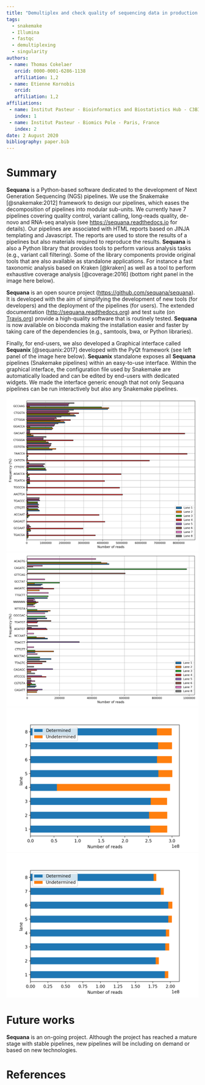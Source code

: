 ```yaml
---
title: "Demultiplex and check quality of sequencing data in production using Sequana NGS pipelines"
tags:
  - snakemake
  - Illumina
  - fastqc
  - demultiplexing
  - singularity
authors:
 - name: Thomas Cokelaer
   orcid: 0000-0001-6286-1138
   affiliation: 1,2
 - name: Etienne Kornobis
   orcid: 
   affiliation: 1,2
affiliations:
 - name: Institut Pasteur - Bioinformatics and Biostatistics Hub - C3BI, USR 3756 IP CNRS - Paris, France
   index: 1
 - name: Institut Pasteur - Biomics Pole - Paris, France
   index: 2
date: 2 August 2020
bibliography: paper.bib
---
```


# Summary

**Sequana** is a Python-based software dedicated to the development of Next Generation Sequencing (NGS) pipelines.
We use the Snakemake [@snakemake:2012] framework to design our pipelines, which eases the decomposition of pipelines into modular sub-units. We currently have 7 pipelines covering quality control, variant calling, long-reads quality, de-novo and RNA-seq analysis (see https://sequana.readthedocs.io for details). Our pipelines are associated with HTML reports based on JINJA templating and Javascript. The reports are used to store the results of a pipelines but also materials required to reproduce the results. **Sequana** is also a Python library that provides tools to perform various analysis tasks (e.g., variant call filtering). Some of the library components provide original tools that are also available as standalone applications. For instance a fast taxonomic analysis based on Kraken [@kraken] as well as a tool to perform exhaustive coverage analysis [@coverage:2016] (bottom right panel in the image here below).

**Sequana** is an open source project (https://github.com/sequana/sequana). It is developed with the aim
of simplifying the development of new tools (for developers) and the deployment of the pipelines (for users).
The extended documentation (http://sequana.readthedocs.org) and test suite (on [Travis.org](http://travis-ci.org)) provide a high-quality
software that is routinely tested. **Sequana** is now available on bioconda making the installation easier and faster by taking care of the dependencies (e.g., samtools, bwa, or Python libraries).

Finally, for end-users, we also developed a Graphical interface called **Sequanix** [@sequanix:2017] developed with the PyQt framework (see left panel of the image here below). **Sequanix** standalone exposes all **Sequana** pipelines (Snakemake pipelines) within an easy-to-use interface. Within the graphical interface, the configuration file used by Snakemake are automatically loaded and can be edited by end-users with dedicated widgets. We made the interface generic enough that not only Sequana pipelines can be run interactively but also any Snakemake pipelines.



![](barcodes_hiseq_bad_lane.png)
![](barcodes_hiseq_good.png)
![](summary_hiseq_bad_lane.png)
![](summary_hiseq_good.png)


# Future works

**Sequana** is an on-going project. Although the project has reached a mature stage with stable pipelines, new pipelines will be including on demand or based on new technologies.

# References
